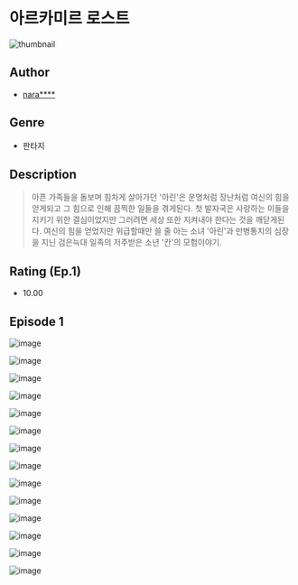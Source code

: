 # 아르카미르 로스트
![thumbnail](https://image-comic.pstatic.net/user_contents_data/challenge_comic/2023/05/23/251881/upload_3976788654938076517_480x623.jpeg)

## Author
- [nara****](https://comic.naver.com/artistTitle?id=251881)

## Genre
- 판타지

## Description
> 아픈 가족들을 돌보며 힘차게 살아가던 '아린'은 운명처럼 장난처럼 여신의 힘을 얻게되고 그 힘으로 인해 끔찍한 일들을 겪게된다. 첫 발자국은 사랑하는 이들을 지키기 위한 결심이었지만 그러려면 세상 또한 지켜내야 한다는 것을 깨닫게된다. 여신의 힘을 얻었지만 위급할때만 쓸 줄 아는 소녀 '아린'과 만병통치의 심장을 지닌 검은늑대 일족의 저주받은 소년 '칸'의 모험이야기.


## Rating (Ep.1)
- 10.00

## Episode 1
![image](https://image-comic.pstatic.net/user_contents_data/challenge_comic/2023/05/23/251881/upload_3473737002651902817.jpeg)

![image](https://image-comic.pstatic.net/user_contents_data/challenge_comic/2023/05/23/251881/upload_7220784647707637561.jpeg)

![image](https://image-comic.pstatic.net/user_contents_data/challenge_comic/2023/05/23/251881/upload_7077514787243111481.jpeg)

![image](https://image-comic.pstatic.net/user_contents_data/challenge_comic/2023/05/23/251881/upload_7378357682030339636.jpeg)

![image](https://image-comic.pstatic.net/user_contents_data/challenge_comic/2023/05/23/251881/upload_3978756759307183409.jpeg)

![image](https://image-comic.pstatic.net/user_contents_data/challenge_comic/2023/05/23/251881/upload_7233398065504269925.jpeg)

![image](https://image-comic.pstatic.net/user_contents_data/challenge_comic/2023/05/23/251881/upload_3546639923599991093.jpeg)

![image](https://image-comic.pstatic.net/user_contents_data/challenge_comic/2023/05/23/251881/upload_3833801764112642662.jpeg)

![image](https://image-comic.pstatic.net/user_contents_data/challenge_comic/2023/05/23/251881/upload_3919650313471340598.jpeg)

![image](https://image-comic.pstatic.net/user_contents_data/challenge_comic/2023/05/23/251881/upload_4063431279308267825.jpeg)

![image](https://image-comic.pstatic.net/user_contents_data/challenge_comic/2023/05/23/251881/upload_3546693799649633889.jpeg)

![image](https://image-comic.pstatic.net/user_contents_data/challenge_comic/2023/05/23/251881/upload_3835151963603362406.jpeg)

![image](https://image-comic.pstatic.net/user_contents_data/challenge_comic/2023/05/23/251881/upload_7005130664004958520.jpeg)

![image](https://image-comic.pstatic.net/user_contents_data/challenge_comic/2023/05/23/251881/upload_7005122945965188145.jpeg)
